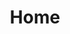 ---
title: Home
herosection:
  heading: <span>Hello,</span> I'm Adam Pearson
  description01: Just an ambitious 23 year old web developer from Leeds, UK.
  description02: With over 5 years experience in Web Development, I'm looking for a new challenge which will take my career to the next level.
  image: ../media/mba-iphone.png
section02:
  description: <p>I like to use modern technology to create clean, crisp and engaging websites with a focus on <span>engagement</span>, <span>UX</span> and <span>performance</span></p>.
  image: ../media/me.png
---